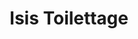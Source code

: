 ---
title: "Isis Toilettage"
url: /le-chambon-feugerolles/isis-toilettage/
shop: toilettage des animaux
---